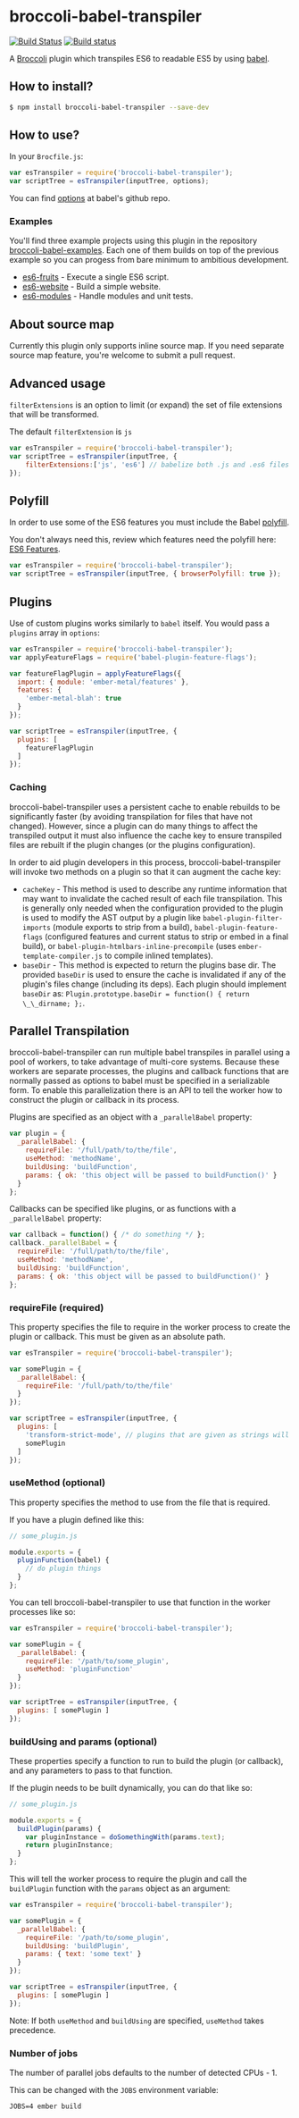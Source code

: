 # broccoli-babel-transpiler

[![Build Status](https://travis-ci.org/babel/broccoli-babel-transpiler.svg?branch=master)](https://travis-ci.org/babel/broccoli-babel-transpiler)
[![Build status](https://ci.appveyor.com/api/projects/status/a0nbd84m1x4y5fp5?svg=true)](https://ci.appveyor.com/project/embercli/broccoli-babel-transpiler)


A [Broccoli](https://github.com/broccolijs/broccoli) plugin which
transpiles ES6 to readable ES5 by using [babel](https://github.com/babel/babel).

## How to install?

```sh
$ npm install broccoli-babel-transpiler --save-dev
```

## How to use?

In your `Brocfile.js`:

```js
var esTranspiler = require('broccoli-babel-transpiler');
var scriptTree = esTranspiler(inputTree, options);
```

You can find [options](https://babeljs.io/docs/usage/options) at babel's
github repo.

### Examples

You'll find three example projects using this plugin in the repository [broccoli-babel-examples](https://github.com/givanse/broccoli-babel-examples).
Each one of them builds on top of the previous example so you can progess from bare minimum to ambitious development.

 * [es6-fruits](https://github.com/givanse/broccoli-babel-examples/tree/master/es6-fruits) - Execute a single ES6 script.
 * [es6-website](https://github.com/givanse/broccoli-babel-examples/tree/master/es6-website) - Build a simple website.
 * [es6-modules](https://github.com/givanse/broccoli-babel-examples/tree/master/es6-modules) - Handle modules and unit tests.

## About source map

Currently this plugin only supports inline source map. If you need
separate source map feature, you're welcome to submit a pull request.

## Advanced usage

`filterExtensions` is an option to limit (or expand) the set of file extensions that will be transformed.

The default `filterExtension` is `js`

```js
var esTranspiler = require('broccoli-babel-transpiler');
var scriptTree = esTranspiler(inputTree, {
    filterExtensions:['js', 'es6'] // babelize both .js and .es6 files
});
```

## Polyfill

In order to use some of the ES6 features you must include the Babel [polyfill](http://babeljs.io/docs/usage/polyfill/#usage-in-browser).

You don't always need this, review which features need the polyfill here: [ES6 Features](https://babeljs.io/docs/learn-es6).

```js
var esTranspiler = require('broccoli-babel-transpiler');
var scriptTree = esTranspiler(inputTree, { browserPolyfill: true });
```

## Plugins

Use of custom plugins works similarly to `babel` itself. You would pass a `plugins` array in `options`:

```js
var esTranspiler = require('broccoli-babel-transpiler');
var applyFeatureFlags = require('babel-plugin-feature-flags');

var featureFlagPlugin = applyFeatureFlags({
  import: { module: 'ember-metal/features' },
  features: {
    'ember-metal-blah': true
  }
});

var scriptTree = esTranspiler(inputTree, {
  plugins: [
    featureFlagPlugin
  ]
});
```

### Caching

broccoli-babel-transpiler uses a persistent cache to enable rebuilds to be significantly faster (by avoiding transpilation for files that have not changed).
However, since a plugin can do many things to affect the transpiled output it must also influence the cache key to ensure transpiled files are rebuilt
if the plugin changes (or the plugins configuration).

In order to aid plugin developers in this process, broccoli-babel-transpiler will invoke two methods on a plugin so that it can augment the cache key:

* `cacheKey` - This method is used to describe any runtime information that may want to invalidate the cached result of each file transpilation. This is
  generally only needed when the configuration provided to the plugin is used to modify the AST output by a plugin like `babel-plugin-filter-imports` (module
  exports to strip from a build), `babel-plugin-feature-flags` (configured features and current status to strip or embed in a final build), or
  `babel-plugin-htmlbars-inline-precompile` (uses `ember-template-compiler.js` to compile inlined templates).
* `baseDir` - This method is expected to return the plugins base dir. The provided `baseDir` is used to ensure the cache is invalidated if any of the
  plugin's files change (including its deps). Each plugin should implement `baseDir` as: `Plugin.prototype.baseDir = function() { return \_\_dirname; };`.

## Parallel Transpilation

broccoli-babel-transpiler can run multiple babel transpiles in parallel using a pool of workers, to take advantage of multi-core systems.
Because these workers are separate processes, the plugins and callback functions that are normally passed as options to babel must be specified in a serializable form.
To enable this parallelization there is an API to tell the worker how to construct the plugin or callback in its process.

Plugins are specified as an object with a `_parallelBabel` property:

```js
var plugin = {
  _parallelBabel: {
    requireFile: '/full/path/to/the/file',
    useMethod: 'methodName',
    buildUsing: 'buildFunction',
    params: { ok: 'this object will be passed to buildFunction()' }
  }
};
```

Callbacks can be specified like plugins, or as functions with a `_parallelBabel` property:

```js
var callback = function() { /* do something */ };
callback._parallelBabel = {
  requireFile: '/full/path/to/the/file',
  useMethod: 'methodName',
  buildUsing: 'buildFunction',
  params: { ok: 'this object will be passed to buildFunction()' }
};
```

### requireFile (required)

This property specifies the file to require in the worker process to create the plugin or callback.
This must be given as an absolute path.

```js
var esTranspiler = require('broccoli-babel-transpiler');

var somePlugin = {
  _parallelBabel: {
    requireFile: '/full/path/to/the/file'
  }
});

var scriptTree = esTranspiler(inputTree, {
  plugins: [
    'transform-strict-mode', // plugins that are given as strings will automatically be parallelized
    somePlugin
  ]
});
```

### useMethod (optional)

This property specifies the method to use from the file that is required.

If you have a plugin defined like this:

```js
// some_plugin.js

module.exports = {
  pluginFunction(babel) {
    // do plugin things
  }
};
```

You can tell broccoli-babel-transpiler to use that function in the worker processes like so:

```js
var esTranspiler = require('broccoli-babel-transpiler');

var somePlugin = {
  _parallelBabel: {
    requireFile: '/path/to/some_plugin',
    useMethod: 'pluginFunction'
  }
});

var scriptTree = esTranspiler(inputTree, {
  plugins: [ somePlugin ]
});
```

### buildUsing and params (optional)

These properties specify a function to run to build the plugin (or callback), and any parameters
to pass to that function.

If the plugin needs to be built dynamically, you can do that like so:

```js
// some_plugin.js

module.exports = {
  buildPlugin(params) {
    var pluginInstance = doSomethingWith(params.text);
    return pluginInstance;
  }
};
```

This will tell the worker process to require the plugin and call the `buildPlugin` function with the `params` object as an argument:

```js
var esTranspiler = require('broccoli-babel-transpiler');

var somePlugin = {
  _parallelBabel: {
    requireFile: '/path/to/some_plugin',
    buildUsing: 'buildPlugin',
    params: { text: 'some text' }
  }
});

var scriptTree = esTranspiler(inputTree, {
  plugins: [ somePlugin ]
});
```

Note: If both `useMethod` and `buildUsing` are specified, `useMethod` takes precedence.

### Number of jobs

The number of parallel jobs defaults to the number of detected CPUs - 1.

This can be changed with the `JOBS` environment variable:

```
JOBS=4 ember build
```
